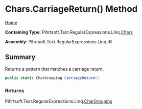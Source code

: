 # Chars\.CarriageReturn\(\) Method

[Home](../../../../../../README.md)

**Containing Type**: Pihrtsoft\.Text\.RegularExpressions\.Linq\.[Chars](../README.md)

**Assembly**: Pihrtsoft\.Text\.RegularExpressions\.Linq\.dll

## Summary

Returns a pattern that matches a carriage return\.

```csharp
public static CharGrouping CarriageReturn()
```

### Returns

Pihrtsoft\.Text\.RegularExpressions\.Linq\.[CharGrouping](../../CharGrouping/README.md)


